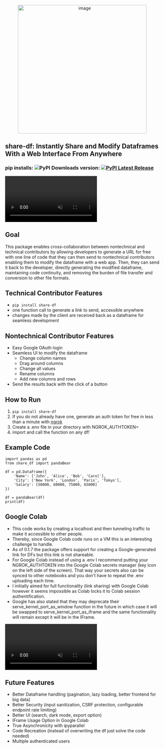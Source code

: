 <p align="center">
<img width="420" alt="image" class="center" src="https://github.com/user-attachments/assets/9e2b699d-9b31-4e9e-8f0b-87c1f5420920">
</p>

## share-df: Instantly Share and Modify Dataframes With a Web Interface From Anywhere
### pip installs: ![PyPI Downloads](https://static.pepy.tech/badge/share-df)           version: [![PyPI Latest Release](https://img.shields.io/pypi/v/share-df.svg)](https://pypi.org/project/share-df/) 

<video src="https://github.com/user-attachments/assets/fd8e9ea4-b0d5-4d61-abfc-cd584ba7af44" controls="controls" muted="muted" style="max-width:100%;"></video>

## Goal      

This package enables cross-collaboration between nontechnical and technical contributors by allowing developers to generate a URL for free with one line of code that they can then send to nontechnical contributors enabling them to modify the dataframe with a web app. Then, they can send it back to the developer, directly generating the modified dataframe, maintaining code continuity, and removing the burden of file transfer and conversion to other file formats.

## Technical Contributor Features
- ```pip install share-df``` 
- one function call to generate a link to send, accessible anywhere 
- changes made by the client are received back as a dataframe for seamless development 
  
## Nontechnical Contributor Features
- Easy Google OAuth login 
- Seamless UI to modify the dataframe 
    * Change column names
    * Drag around columns
    * Change all values
    * Rename columns
    * Add new columns and rows
- Send the results back with the click of a button

## How to Run
1. ```pip install share-df```
2. If you do not already have one, generate an auth token for free in less than a minute with [ngrok](https://dashboard.ngrok.com/)
3. Create a .env file in your directory with NGROK_AUTHTOKEN=<insert your token>
4. import and call the function on any df!

## Example Code
```
import pandas as pd
from share_df import pandaBear

df = pd.DataFrame({
    'Name': ['John', 'Alice', 'Bob', 'Carol'],
    'City': ['New York', 'London', 'Paris', 'Tokyo'],
    'Salary': [50000, 60000, 75000, 65000]
})

df = pandaBear(df)
print(df)
```

## Google Colab
- This code works by creating a localhost and then tunneling traffic to make it accessible to other people.
- Thereby, since Google Colab code runs on a VM this is an interesting challenge to handle.
- As of 0.1.7 the package offers support for creating a Google-generated link for DFs but this link is not shareable.
- For Google Colab instead of using a .env I recommend putting your NGROK_AUTHTOKEN into the Google Colab secrets manager (key icon on the left side of the screen). That way your secrets also can be synced to other notebooks and you don't have to repeat the .env uploading each time.
- I initially aimed for full functionality (link sharing) with Google Colab however it seems impossible as Colab locks it to Colab session authentification.
- Google has also stated that they may deprecate their serve_kernel_port_as_window function in the future in which case it will be swapped to serve_kernel_port_as_iframe and the same functionality will remain except it will be in the IFrame.

<video src="https://github.com/user-attachments/assets/373ec28c-d61e-467b-9b54-ff6225126396" controls="controls" muted="muted" style="max-width:100%;"></video>

## Future Features
- Better Dataframe handling (pagination, lazy loading, better frontend for big data)
- Better Security (input sanitization, CSRF protection, configurable endpoint rate limiting)
- Better UI (search, dark mode, export option)
- IFrame Usage Option in Google Colab
- True Asynchronicity with ipyparallel
- Code Recreation (instead of overwriting the df just solve the code needed)
- Multiple authenticated users